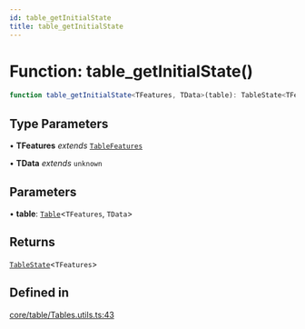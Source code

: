 ```yaml
---
id: table_getInitialState
title: table_getInitialState
---
```


# Function: table\_getInitialState()

```ts
function table_getInitialState<TFeatures, TData>(table): TableState<TFeatures>
```

## Type Parameters

• **TFeatures** *extends* [`TableFeatures`](../interfaces/tablefeatures.md)

• **TData** *extends* `unknown`

## Parameters

• **table**: [`Table`](../type-aliases/table.md)\<`TFeatures`, `TData`\>

## Returns

[`TableState`](../type-aliases/tablestate.md)\<`TFeatures`\>

## Defined in

[core/table/Tables.utils.ts:43](https://github.com/TanStack/table/blob/b1e6b79157b0debc7222660572b06c8b857f4605/packages/table-core/src/core/table/Tables.utils.ts#L43)
